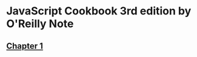 # JavaScript Cookbook 3rd edition by O'Reilly Note

## [Chapter 1](https://github.com/munhyunsu/Hobby/tree/master/JavaScriptPractice/Chapter1)
